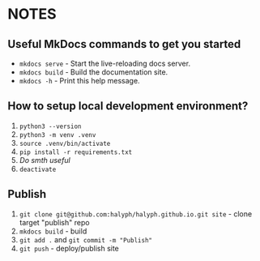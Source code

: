 # NOTES

## Useful MkDocs commands to get you started

* `mkdocs serve` - Start the live-reloading docs server.
* `mkdocs build` - Build the documentation site.
* `mkdocs -h` - Print this help message.

## How to setup local development environment?

1. `python3 --version`
2. `python3 -m venv .venv`
3. `source .venv/bin/activate`
4. `pip install -r requirements.txt`
5. *Do smth useful*
6. `deactivate`

## Publish

1. `git clone git@github.com:halyph/halyph.github.io.git site` - clone target "publish" repo
2. `mkdocs build` - build
3. `git add .` and `git commit -m "Publish"`
4. `git push` - deploy/publish site 
